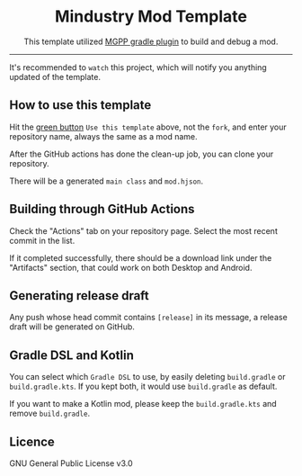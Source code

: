 <div align="center">

# Mindustry Mod Template

This template utilized [MGPP gradle plugin](https://plumygame.github.io/mgpp/) to build and debug a mod.

</div>

___

It's recommended to `watch` this project, which will notify you anything updated of the template.

## How to use this template

Hit the [green button](https://github.com/liplum/mdtmodtemplate/generate) `Use this template` above, not the `fork`, and enter your repository name, always the same as a mod name.

After the GitHub actions has done the clean-up job, you can clone your repository.

There will be a generated `main class` and `mod.hjson`.

## Building through GitHub Actions

Check the "Actions" tab on your repository page. 
Select the most recent commit in the list. 

If it completed successfully, there should be a download link under the "Artifacts" section,
that could work on both Desktop and Android.

## Generating release draft
Any push whose head commit contains `[release]` in its message, a release draft will be generated on GitHub.

## Gradle DSL and Kotlin

You can select which `Gradle DSL` to use, by easily deleting `build.gradle` or `build.gradle.kts`.
If you kept both, it would use `build.gradle` as default.

If you want to make a Kotlin mod, please keep the `build.gradle.kts` and remove `build.gradle`. 

## Licence
GNU General Public License v3.0
